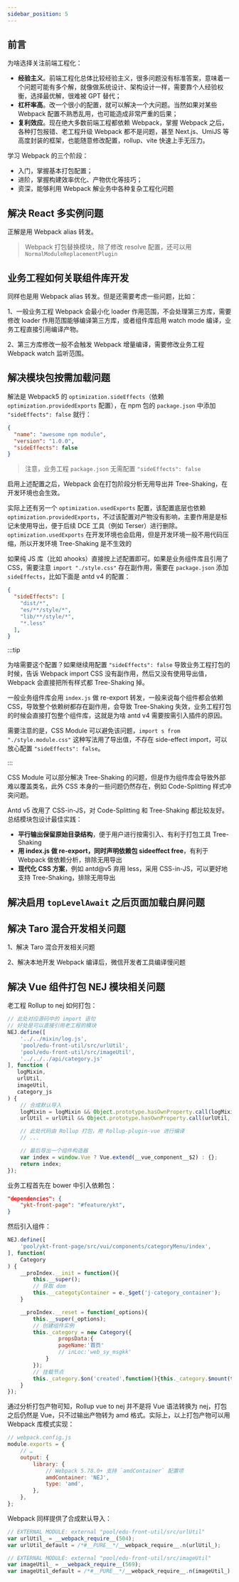 ```yaml
---
sidebar_position: 5
---
```


## 前言

为啥选择关注前端工程化：
- **经验主义**。前端工程化总体比较经验主义，很多问题没有标准答案，意味着一个问题可能有多个解，就像做系统设计、架构设计一样，需要靠个人经验权衡，选择最优解，很难被 GPT 替代；
- **杠杆率高**。改一个很小的配置，就可以解决一个大问题。当然如果对某些 Webpack 配置不熟悉乱用，也可能造成非常严重的后果；
- **复利效应**。现在绝大多数前端工程都依赖 Webpack，掌握 Webpack 之后，各种打包报错、老工程升级 Webpack 都不是问题，甚至 Next.js、UmiJS 等高度封装的框架，也能随意修改配置，rollup、vite 快速上手无压力。

学习 Webpack 的三个阶段：
- 入门，掌握基本打包配置；
- 进阶，掌握构建效率优化、产物优化等技巧；
- 资深，能够利用 Webpack 解业务中各种复杂工程化问题

## 解决 React 多实例问题

正解是用 Webpack alias 转发。

> Webpack 打包替换模块，除了修改 resolve 配置，还可以用 `NormalModuleReplacementPlugin`

## 业务工程如何关联组件库开发

同样也是用 Webpack alias 转发。但是还需要考虑一些问题，比如：

1、一般业务工程 Webpack 会最小化 loader 作用范围，不会处理第三方库，需要修改 loader 作用范围能够编译第三方库，或者组件库启用 watch mode 编译，业务工程直接引用编译产物。

2、第三方库修改一般不会触发 Webpack 增量编译，需要修改业务工程 Webpack watch 监听范围。

## 解决模块包按需加载问题

解法是 Webpack5 的 `optimization.sideEffects`（依赖 `optimization.providedExports` 配置），在 npm 包的 `package.json` 中添加 `"sideEffects": false` 就行：

```json
{
  "name": "awesome npm module",
  "version": "1.0.0",
  "sideEffects": false
}
```

> 注意，业务工程 `package.json` 无需配置 `"sideEffects": false`

启用上述配置之后，Webpack 会在打包阶段分析无用导出并 Tree-Shaking，在开发环境也会生效。

实际上还有另一个 `optimization.usedExports` 配置，该配置底层也依赖 `optimization.providedExports`，不过该配置对产物没有影响，主要作用是是标记未使用导出，便于后续 DCE 工具（例如 Terser）进行删除。`optimization.usedExports` 在开发环境也会启用，但是开发环境一般不用代码压缩，所以开发环境 Tree-Shaking 是不生效的

如果纯 JS 库（比如 ahooks）直接按上述配置即可。如果是业务组件库且引用了 CSS，需要注意 `import "./style.css"` 存在副作用，需要在 `package.json` 添加 `sideEffects`，比如下面是 antd v4 的配置：

```json
{
  "sideEffects": [
    "dist/*",
    "es/**/style/*",
    "lib/**/style/*",
    "*.less"
  ],
}
```


:::tip

为啥需要这个配置？如果继续用配置 `"sideEffects": false` 导致业务工程打包的时候，告诉 Webpack import CSS 没有副作用，然后又没有使用导出值，Webpack 会直接把所有样式都 Tree-Shaking 掉。

一般业务组件库会用 `index.js` 做 re-export 转发，一般来说每个组件都会依赖 CSS，导致整个依赖树都存在副作用，会导致 Tree-Shaking 失效，业务工程打包的时候会直接打包整个组件库，这就是为啥 antd v4 需要按需引入插件的原因。

需要注意的是，CSS Module 可以避免该问题，`import s from "./style.module.css"` 这种写法用了导出值，不存在 side-effect import，可以放心配置 `"sideEffects": false`。

:::


CSS Module 可以部分解决 Tree-Shaking 的问题，但是作为组件库会导致外部难以覆盖类名，此外 CSS 本身的一些问题仍然存在，例如 Code-Splitting 样式冲突问题。

Antd v5 改用了 CSS-in-JS，对 Code-Splitting 和 Tree-Shaking 都比较友好。总结模块包设计最佳实践：

- **平行输出保留原始目录结构**，便于用户进行按需引入、有利于打包工具 Tree-Shaking
- **用 index.js 做 re-export，同时声明依赖包 sideeffect free**，有利于 Webpack 做依赖分析，排除无用导出
- **现代化 CSS 方案**，例如 antd@v5 弃用 less，采用 CSS-in-JS，可以更好地支持 Tree-Shaking，排除无用导出

## 解决启用 `topLevelAwait` 之后页面加载白屏问题


## 解决 Taro 混合开发相关问题

1、解决 Taro 混合开发相关问题

2、解决本地开发 Webpack 编译后，微信开发者工具编译慢问题

## 解决 Vue 组件打包 NEJ 模块相关问题

老工程 Rollup to nej 如何打包：

```js
// 此处对应源码中的 import 语句
// 好处是可以直接引用老工程的模块
NEJ.define([
	'../../mixin/log.js',
	'pool/edu-front-util/src/urlUtil',
	'pool/edu-front-util/src/imageUtil',
	'../../../api/category.js'
], function (
   logMixin,
   urlUtil,
   imageUtil,
   category_js
) {
	// 合成默认导入
	logMixin = logMixin && Object.prototype.hasOwnProperty.call(logMixin, 'default') ? logMixin['default'] : logMixin;
	urlUtil = urlUtil && Object.prototype.hasOwnProperty.call(urlUtil, 'default') ? urlUtil['default'] : urlUtil;

	// 此处代码由 Rollup 打包，用 Rollup-plugin-vue 进行编译
	// ...

	// 最后导出一个组件构造器
	var index = window.Vue ? Vue.extend(__vue_component__$2) : {};
	return index;
});
```

业务工程首先在 bower 中引入依赖包：

```json
"dependencies": {
	"ykt-front-page": "#feature/ykt",
}
```

然后引入组件：

```js
NEJ.define([
	'pool/ykt-front-page/src/vui/components/categoryMenu/index',
], function(
	Category
) {
	__proIndex.__init = function(){
		this.__super();
		// 获取 dom
		this.__categotyContainer = e._$get('j-category_container');
	}

	__proIndex.__reset = function(_options){
		this.__super(_options);
		// 创建组件实例
		this._category = new Category({
				propsData:{
				pageName:'首页'
				// inLoc:'web_sy_msgkk'
			}
		});
		// 挂载节点
		this._category.$on('created',function(){this._category.$mount(this.__categotyContainer)}.bind(this))
	}
});
```

通过分析打包产物可知，Rollup vue to nej 并不是将 Vue 语法转换为 nej，打包之后仍然是 Vue，只不过输出产物转为 amd 格式。实际上，以上打包产物可以用 Webpack 库模式实现：

```js
// webpack.config.js
module.exports = {
	// …
	output: {
		library: {
			// Webpack 5.78.0+ 支持 `amdContainer` 配置项
			amdContainer: 'NEJ',
			type: 'amd',
		},
	},
};
```

Webpack 同样提供了合成默认导入：

```js
// EXTERNAL MODULE: external "pool/edu-front-util/src/urlUtil"
var urlUtil_ = __webpack_require__(504);
var urlUtil_default = /*#__PURE__*/__webpack_require__.n(urlUtil_);

// EXTERNAL MODULE: external "pool/edu-front-util/src/imageUtil"
var imageUtil_ = __webpack_require__(569);
var imageUtil_default = /*#__PURE__*/__webpack_require__.n(imageUtil_);
```
